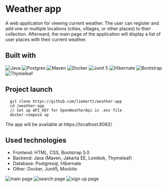 # Weather app
A web application for viewing current weather. The user can register and add one or multiple locations (cities, villages, or other places) to their collection. Afterward, the main page of the application will display a list of user places with their current weather.
## Built with

![Java](https://img.shields.io/badge/java-black?style=for-the-badge&logo=java&link=https%3A%2F%2Fwww.java.com%2Fen%2F)
![Postgres](https://img.shields.io/badge/postgres-black?style=for-the-badge&logo=postgresql&link=https%3A%2F%2Fwww.postgresql.org)
![Maven](https://img.shields.io/badge/maven-black?logo=apachemaven&style=for-the-badge)
![Docker](https://img.shields.io/badge/docker-black?style=for-the-badge&logo=docker&link=https%3A%2F%2Fwww.docker.com)
![Junit 5](https://img.shields.io/badge/Junit5-black?logo=junit5&style=for-the-badge)
![Hibernate](https://img.shields.io/badge/Hibernate-black?logo=Hibernate&style=for-the-badge)
![Bootstrap](https://img.shields.io/badge/Bootstrap-black?logo=bootstrap&style=for-the-badge)
![Thymeleaf](https://img.shields.io/badge/thymeleaf-black?style=for-the-badge&logo=thymeleaf&link=https%3A%2F%2Fwww.thymeleaf.org)

## Project launch
```
  git clone https://github.com/liemartt/weather-app
  cd /weather-app
  // Set up API_KEY for OpenWeatherApi in .env file
  docker-compose up
```
The app will be available at https://localhost:8082/

## Used technologies 

- Frontend: HTML, CSS, Bootstrap 5.0
- Backend: Java (Maven, Jakarta EE, Lombok, Thymeleaf)
- Database: Postgresql, Hibernate 
- Other: Docker, Junit5, Mockito

![main page](resources/image1.jpg)
![search page](resources/image2.jpg)
![sign up page](resources/image3.jpg)
